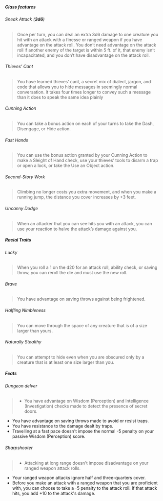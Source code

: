 ##### Class features

###### Sneak Attack (**3d6**)
> Once per turn, you can deal an extra 3d6 damage to one creature you hit with an attack with a finesse or ranged weapon if you have advantage on the attack roll. You don’t need advantage on the attack roll if another enemy of the target is within 5 ft. of it, that enemy isn’t incapacitated, and you don’t have disadvantage on the attack roll.

###### Thieves’ Cant
> You have learned thieves’ cant, a secret mix of dialect, jargon, and code that allows you to hide messages in seemingly normal conversation. It takes four times longer to convey such a message than it does to speak the same idea plainly

###### Cunning Action
> You can take a bonus action on each of your turns to take the Dash, Disengage, or Hide action.

###### Fast Hands
> You can use the bonus action granted by your Cunning Action to make a Sleight of Hand check, use your thieves’ tools to disarm a trap or open a lock, or take the Use an Object action.

###### Second-Story Work
> Climbing no longer costs you extra movement, and when you make a running jump, the distance you cover increases by +3 feet.

###### Uncanny Dodge
> When an attacker that you can see hits you with an attack, you can use your reaction to halve the attack’s damage against you.

##### Racial Traits

###### Lucky
> When you roll a 1 on the d20 for an attack roll, ability check, or saving throw, you can reroll the die and must use the new roll.

###### Brave
> You have advantage on saving throws against being frightened.

###### Halfling Nimbleness
> You can move through the space of any creature that is of a size larger than yours.

###### Naturally Stealthy
> You can attempt to hide even when you are obscured only by a creature that is at least one size larger than you.

##### Feats

###### Dungeon delver
> - You have advantage on Wisdom (Perception) and Intelligence (Investigation) checks made to detect the presence of secret doors.
- You have advantage on saving throws made to avoid or resist traps.
- You have resistance to the damage dealt by traps.
- Travelling at a fast pace doesn't impose the normal -5 penalty on your passive Wisdom (Perception) score.

###### Sharpshooter
> - Attacking at long range doesn't impose disadvantage on your ranged weapon attack rolls.
- Your ranged weapon attacks ignore half and three-quarters cover.
- Before you make an attack with a ranged weapon that you are proficient with, you can choose to take a -5 penalty to the attack roll. If that attack hits, you add +10 to the attack's damage.